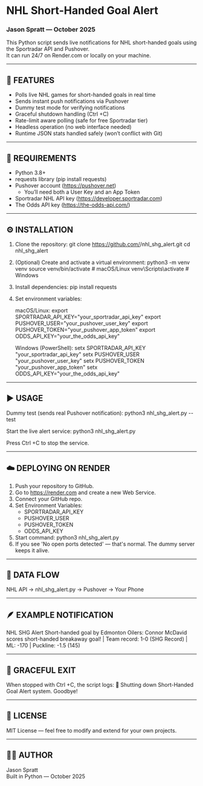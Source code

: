 # NHL Short-Handed Goal Alert  
### Jason Spratt — October 2025  

This Python script sends live notifications for NHL short-handed goals using the Sportradar API and Pushover.  
It can run 24/7 on Render.com or locally on your machine.

------------------------------------------------------------
🚀 FEATURES
------------------------------------------------------------
- Polls live NHL games for short-handed goals in real time
- Sends instant push notifications via Pushover
- Dummy test mode for verifying notifications
- Graceful shutdown handling (Ctrl +C)
- Rate-limit aware polling (safe for free Sportradar tier)
- Headless operation (no web interface needed)
- Runtime JSON stats handled safely (won’t conflict with Git)

------------------------------------------------------------
🧰 REQUIREMENTS
------------------------------------------------------------
- Python 3.8+
- requests library (pip install requests)
- Pushover account (https://pushover.net)
  - You’ll need both a User Key and an App Token
- Sportradar NHL API key (https://developer.sportradar.com)
- The Odds API key (https://the-odds-api.com/)

------------------------------------------------------------
⚙️ INSTALLATION
------------------------------------------------------------
1. Clone the repository:
   git clone https://github.com/<your-username>/nhl_shg_alert.git
   cd nhl_shg_alert

2. (Optional) Create and activate a virtual environment:
   python3 -m venv venv
   source venv/bin/activate  # macOS/Linux
   venv\Scripts\activate   # Windows

3. Install dependencies:
   pip install requests

4. Set environment variables:

   macOS/Linux:
     export SPORTRADAR_API_KEY="your_sportradar_api_key"
     export PUSHOVER_USER="your_pushover_user_key"
     export PUSHOVER_TOKEN="your_pushover_app_token"
     export ODDS_API_KEY="your_the_odds_api_key"

   Windows (PowerShell):
     setx SPORTRADAR_API_KEY "your_sportradar_api_key"
     setx PUSHOVER_USER "your_pushover_user_key"
     setx PUSHOVER_TOKEN "your_pushover_app_token"
     setx ODDS_API_KEY="your_the_odds_api_key"

------------------------------------------------------------
▶️ USAGE
------------------------------------------------------------
Dummy test (sends real Pushover notification):
   python3 nhl_shg_alert.py --test

Start the live alert service:
   python3 nhl_shg_alert.py

Press Ctrl +C to stop the service.

------------------------------------------------------------
☁️ DEPLOYING ON RENDER
------------------------------------------------------------
1. Push your repository to GitHub.
2. Go to https://render.com and create a new Web Service.
3. Connect your GitHub repo.
4. Set Environment Variables:
   - SPORTRADAR_API_KEY
   - PUSHOVER_USER
   - PUSHOVER_TOKEN
   - ODDS_API_KEY
5. Start command:
   python3 nhl_shg_alert.py
6. If you see 'No open ports detected' — that's normal. The dummy server keeps it alive.

------------------------------------------------------------
🧩 DATA FLOW
------------------------------------------------------------
NHL API → nhl_shg_alert.py → Pushover → Your Phone

------------------------------------------------------------
🪶 EXAMPLE NOTIFICATION
------------------------------------------------------------
NHL SHG Alert
Short-handed goal by Edmonton Oilers: Connor McDavid scores short-handed breakaway goal! | Team record: 1-0 (SHG Record) | ML: -170 | Puckline: -1.5 (145)

------------------------------------------------------------
🧹 GRACEFUL EXIT
------------------------------------------------------------
When stopped with Ctrl +C, the script logs:
🛑 Shutting down Short-Handed Goal Alert system. Goodbye!

------------------------------------------------------------
📄 LICENSE
------------------------------------------------------------
MIT License — feel free to modify and extend for your own projects.

------------------------------------------------------------
👨‍💻 AUTHOR
------------------------------------------------------------
Jason Spratt  
Built in Python — October 2025
